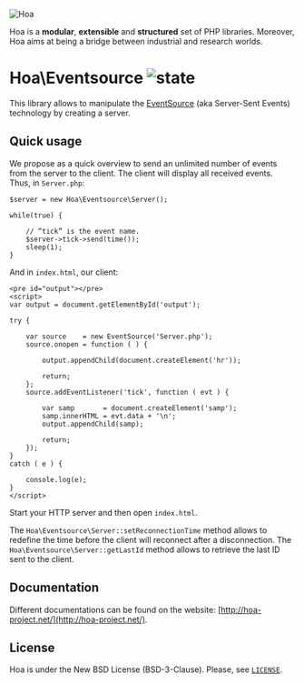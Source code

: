 ![Hoa](http://static.hoa-project.net/Image/Hoa_small.png)

Hoa is a **modular**, **extensible** and **structured** set of PHP libraries.
Moreover, Hoa aims at being a bridge between industrial and research worlds.

# Hoa\Eventsource ![state](http://central.hoa-project.net/State/Eventsource)

This library allows to manipulate the
[EventSource](http://w3.org/TR/eventsource/) (aka Server-Sent Events) technology
by creating a server.

## Quick usage

We propose as a quick overview to send an unlimited number of events from the
server to the client. The client will display all received events. Thus, in
`Server.php`:

    $server = new Hoa\Eventsource\Server();

    while(true) {

        // “tick” is the event name.
        $server->tick->send(time());
        sleep(1);
    }

And in `index.html`, our client:

    <pre id="output"></pre>
    <script>
    var output = document.getElementById('output');

    try {

        var source    = new EventSource('Server.php');
        source.onopen = function ( ) {

            output.appendChild(document.createElement('hr'));

            return;
        };
        source.addEventListener('tick', function ( evt ) {

            var samp       = document.createElement('samp');
            samp.innerHTML = evt.data + '\n';
            output.appendChild(samp);

            return;
        });
    }
    catch ( e ) {

        console.log(e);
    }
    </script>

Start your HTTP server and then open `index.html`.

The `Hoa\Eventsource\Server::setReconnectionTime` method allows to redefine the
time before the client will reconnect after a disconnection. The
`Hoa\Eventsource\Server::getLastId` method allows to retrieve the last ID sent
to the client.

## Documentation

Different documentations can be found on the website:
[http://hoa-project.net/](http://hoa-project.net/).

## License

Hoa is under the New BSD License (BSD-3-Clause). Please, see
[`LICENSE`](http://hoa-project.net/LICENSE).
